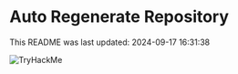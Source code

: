 # Auto Regenerate Repository

This README was last updated: 2024-09-17 16:31:38

 ![TryHackMe](https://tryhackme.com/badge/533634)